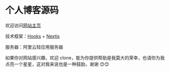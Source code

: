 # 个人博客源码

欢迎访问[网站主页](http://blog.zxingis.com)

技术框架：[Hooks](https://reactjs.org/docs/hooks-intro.html) + [Nextjs](https://www.nextjs.cn/)

服务器：阿里云轻应用服务器

如果你对网站感兴趣，欢迎 clone，能为你提供帮助是我莫大的荣幸，也请你为我点亮一个星星，这对我来说也是一种鼓励，谢谢 😊😊
